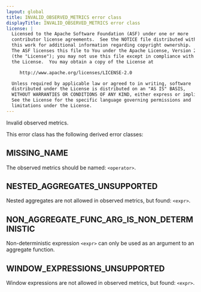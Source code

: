 ```yaml
---
layout: global
title: INVALID_OBSERVED_METRICS error class
displayTitle: INVALID_OBSERVED_METRICS error class
license: |
  Licensed to the Apache Software Foundation (ASF) under one or more
  contributor license agreements.  See the NOTICE file distributed with
  this work for additional information regarding copyright ownership.
  The ASF licenses this file to You under the Apache License, Version 2.0
  (the "License"); you may not use this file except in compliance with
  the License.  You may obtain a copy of the License at

     http://www.apache.org/licenses/LICENSE-2.0

  Unless required by applicable law or agreed to in writing, software
  distributed under the License is distributed on an "AS IS" BASIS,
  WITHOUT WARRANTIES OR CONDITIONS OF ANY KIND, either express or implied.
  See the License for the specific language governing permissions and
  limitations under the License.
---
```


Invalid observed metrics.

This error class has the following derived error classes:

## MISSING_NAME

The observed metrics should be named: `<operator>`.

## NESTED_AGGREGATES_UNSUPPORTED

Nested aggregates are not allowed in observed metrics, but found: `<expr>`.

## NON_AGGREGATE_FUNC_ARG_IS_NON_DETERMINISTIC

Non-deterministic expression `<expr>` can only be used as an argument to an aggregate function.

## WINDOW_EXPRESSIONS_UNSUPPORTED

Window expressions are not allowed in observed metrics, but found: `<expr>`.



